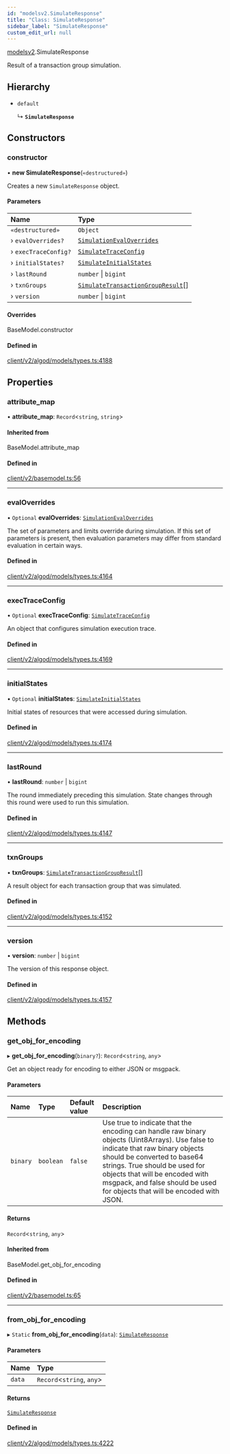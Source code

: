 ```yaml
---
id: "modelsv2.SimulateResponse"
title: "Class: SimulateResponse"
sidebar_label: "SimulateResponse"
custom_edit_url: null
---
```


[modelsv2](../namespaces/modelsv2.md).SimulateResponse

Result of a transaction group simulation.

## Hierarchy

- `default`

  ↳ **`SimulateResponse`**

## Constructors

### constructor

• **new SimulateResponse**(`«destructured»`)

Creates a new `SimulateResponse` object.

#### Parameters

| Name | Type |
| :------ | :------ |
| `«destructured»` | `Object` |
| › `evalOverrides?` | [`SimulationEvalOverrides`](modelsv2.SimulationEvalOverrides.md) |
| › `execTraceConfig?` | [`SimulateTraceConfig`](modelsv2.SimulateTraceConfig.md) |
| › `initialStates?` | [`SimulateInitialStates`](modelsv2.SimulateInitialStates.md) |
| › `lastRound` | `number` \| `bigint` |
| › `txnGroups` | [`SimulateTransactionGroupResult`](modelsv2.SimulateTransactionGroupResult.md)[] |
| › `version` | `number` \| `bigint` |

#### Overrides

BaseModel.constructor

#### Defined in

[client/v2/algod/models/types.ts:4188](https://github.com/joe-p/js-algorand-sdk/blob/6a3021f/src/client/v2/algod/models/types.ts#L4188)

## Properties

### attribute\_map

• **attribute\_map**: `Record`<`string`, `string`\>

#### Inherited from

BaseModel.attribute\_map

#### Defined in

[client/v2/basemodel.ts:56](https://github.com/joe-p/js-algorand-sdk/blob/6a3021f/src/client/v2/basemodel.ts#L56)

___

### evalOverrides

• `Optional` **evalOverrides**: [`SimulationEvalOverrides`](modelsv2.SimulationEvalOverrides.md)

The set of parameters and limits override during simulation. If this set of
parameters is present, then evaluation parameters may differ from standard
evaluation in certain ways.

#### Defined in

[client/v2/algod/models/types.ts:4164](https://github.com/joe-p/js-algorand-sdk/blob/6a3021f/src/client/v2/algod/models/types.ts#L4164)

___

### execTraceConfig

• `Optional` **execTraceConfig**: [`SimulateTraceConfig`](modelsv2.SimulateTraceConfig.md)

An object that configures simulation execution trace.

#### Defined in

[client/v2/algod/models/types.ts:4169](https://github.com/joe-p/js-algorand-sdk/blob/6a3021f/src/client/v2/algod/models/types.ts#L4169)

___

### initialStates

• `Optional` **initialStates**: [`SimulateInitialStates`](modelsv2.SimulateInitialStates.md)

Initial states of resources that were accessed during simulation.

#### Defined in

[client/v2/algod/models/types.ts:4174](https://github.com/joe-p/js-algorand-sdk/blob/6a3021f/src/client/v2/algod/models/types.ts#L4174)

___

### lastRound

• **lastRound**: `number` \| `bigint`

The round immediately preceding this simulation. State changes through this
round were used to run this simulation.

#### Defined in

[client/v2/algod/models/types.ts:4147](https://github.com/joe-p/js-algorand-sdk/blob/6a3021f/src/client/v2/algod/models/types.ts#L4147)

___

### txnGroups

• **txnGroups**: [`SimulateTransactionGroupResult`](modelsv2.SimulateTransactionGroupResult.md)[]

A result object for each transaction group that was simulated.

#### Defined in

[client/v2/algod/models/types.ts:4152](https://github.com/joe-p/js-algorand-sdk/blob/6a3021f/src/client/v2/algod/models/types.ts#L4152)

___

### version

• **version**: `number` \| `bigint`

The version of this response object.

#### Defined in

[client/v2/algod/models/types.ts:4157](https://github.com/joe-p/js-algorand-sdk/blob/6a3021f/src/client/v2/algod/models/types.ts#L4157)

## Methods

### get\_obj\_for\_encoding

▸ **get_obj_for_encoding**(`binary?`): `Record`<`string`, `any`\>

Get an object ready for encoding to either JSON or msgpack.

#### Parameters

| Name | Type | Default value | Description |
| :------ | :------ | :------ | :------ |
| `binary` | `boolean` | `false` | Use true to indicate that the encoding can handle raw binary objects (Uint8Arrays). Use false to indicate that raw binary objects should be converted to base64 strings. True should be used for objects that will be encoded with msgpack, and false should be used for objects that will be encoded with JSON. |

#### Returns

`Record`<`string`, `any`\>

#### Inherited from

BaseModel.get\_obj\_for\_encoding

#### Defined in

[client/v2/basemodel.ts:65](https://github.com/joe-p/js-algorand-sdk/blob/6a3021f/src/client/v2/basemodel.ts#L65)

___

### from\_obj\_for\_encoding

▸ `Static` **from_obj_for_encoding**(`data`): [`SimulateResponse`](modelsv2.SimulateResponse.md)

#### Parameters

| Name | Type |
| :------ | :------ |
| `data` | `Record`<`string`, `any`\> |

#### Returns

[`SimulateResponse`](modelsv2.SimulateResponse.md)

#### Defined in

[client/v2/algod/models/types.ts:4222](https://github.com/joe-p/js-algorand-sdk/blob/6a3021f/src/client/v2/algod/models/types.ts#L4222)
